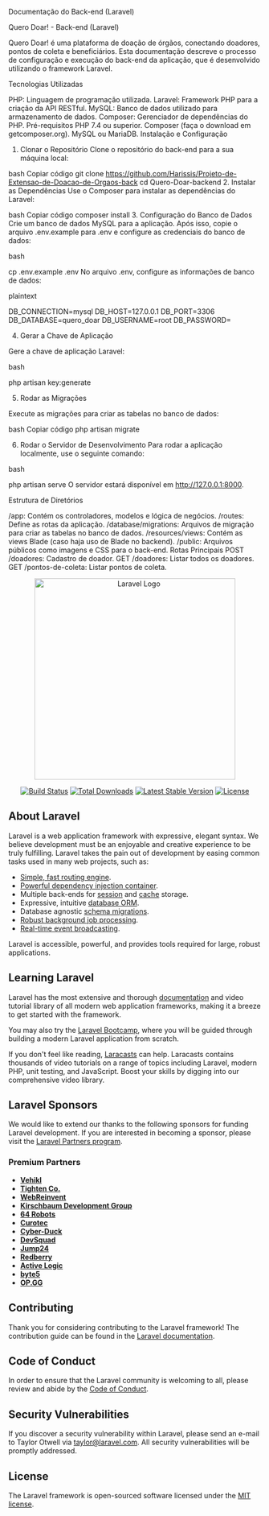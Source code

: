 Documentação do Back-end (Laravel)

Quero Doar! - Back-end (Laravel)

Quero Doar! é uma plataforma de doação de órgãos, conectando doadores, pontos de coleta e beneficiários. Esta documentação descreve o processo de configuração e execução do back-end da aplicação, que é desenvolvido utilizando o framework Laravel.

Tecnologias Utilizadas

PHP: Linguagem de programação utilizada.
Laravel: Framework PHP para a criação da API RESTful.
MySQL: Banco de dados utilizado para armazenamento de dados.
Composer: Gerenciador de dependências do PHP.
Pré-requisitos
PHP 7.4 ou superior.
Composer (faça o download em getcomposer.org).
MySQL ou MariaDB.
Instalação e Configuração

1. Clonar o Repositório
Clone o repositório do back-end para a sua máquina local:

bash
Copiar código
git clone https://github.com/Harissis/Projeto-de-Extensao-de-Doacao-de-Orgaos-back
cd Quero-Doar-backend
2. Instalar as Dependências
Use o Composer para instalar as dependências do Laravel:

bash
Copiar código
composer install
3. Configuração do Banco de Dados
Crie um banco de dados MySQL para a aplicação. Após isso, copie o arquivo .env.example para .env e configure as credenciais do banco de dados:

bash

cp .env.example .env
No arquivo .env, configure as informações de banco de dados:

plaintext

DB_CONNECTION=mysql
DB_HOST=127.0.0.1
DB_PORT=3306
DB_DATABASE=quero_doar
DB_USERNAME=root
DB_PASSWORD=

4. Gerar a Chave de Aplicação
   
Gere a chave de aplicação Laravel:

bash


php artisan key:generate

5. Rodar as Migrações

Execute as migrações para criar as tabelas no banco de dados:

bash
Copiar código
php artisan migrate

6. Rodar o Servidor de Desenvolvimento
Para rodar a aplicação localmente, use o seguinte comando:

bash

php artisan serve
O servidor estará disponível em http://127.0.0.1:8000.

Estrutura de Diretórios

/app: Contém os controladores, modelos e lógica de negócios.
/routes: Define as rotas da aplicação.
/database/migrations: Arquivos de migração para criar as tabelas no banco de dados.
/resources/views: Contém as views Blade (caso haja uso de Blade no backend).
/public: Arquivos públicos como imagens e CSS para o back-end.
Rotas Principais
POST /doadores: Cadastro de doador.
GET /doadores: Listar todos os doadores.
GET /pontos-de-coleta: Listar pontos de coleta.


<p align="center"><a href="https://laravel.com" target="_blank"><img src="https://raw.githubusercontent.com/laravel/art/master/logo-lockup/5%20SVG/2%20CMYK/1%20Full%20Color/laravel-logolockup-cmyk-red.svg" width="400" alt="Laravel Logo"></a></p>

<p align="center">
<a href="https://github.com/laravel/framework/actions"><img src="https://github.com/laravel/framework/workflows/tests/badge.svg" alt="Build Status"></a>
<a href="https://packagist.org/packages/laravel/framework"><img src="https://img.shields.io/packagist/dt/laravel/framework" alt="Total Downloads"></a>
<a href="https://packagist.org/packages/laravel/framework"><img src="https://img.shields.io/packagist/v/laravel/framework" alt="Latest Stable Version"></a>
<a href="https://packagist.org/packages/laravel/framework"><img src="https://img.shields.io/packagist/l/laravel/framework" alt="License"></a>
</p>

## About Laravel

Laravel is a web application framework with expressive, elegant syntax. We believe development must be an enjoyable and creative experience to be truly fulfilling. Laravel takes the pain out of development by easing common tasks used in many web projects, such as:

- [Simple, fast routing engine](https://laravel.com/docs/routing).
- [Powerful dependency injection container](https://laravel.com/docs/container).
- Multiple back-ends for [session](https://laravel.com/docs/session) and [cache](https://laravel.com/docs/cache) storage.
- Expressive, intuitive [database ORM](https://laravel.com/docs/eloquent).
- Database agnostic [schema migrations](https://laravel.com/docs/migrations).
- [Robust background job processing](https://laravel.com/docs/queues).
- [Real-time event broadcasting](https://laravel.com/docs/broadcasting).

Laravel is accessible, powerful, and provides tools required for large, robust applications.

## Learning Laravel

Laravel has the most extensive and thorough [documentation](https://laravel.com/docs) and video tutorial library of all modern web application frameworks, making it a breeze to get started with the framework.

You may also try the [Laravel Bootcamp](https://bootcamp.laravel.com), where you will be guided through building a modern Laravel application from scratch.

If you don't feel like reading, [Laracasts](https://laracasts.com) can help. Laracasts contains thousands of video tutorials on a range of topics including Laravel, modern PHP, unit testing, and JavaScript. Boost your skills by digging into our comprehensive video library.

## Laravel Sponsors

We would like to extend our thanks to the following sponsors for funding Laravel development. If you are interested in becoming a sponsor, please visit the [Laravel Partners program](https://partners.laravel.com).

### Premium Partners

- **[Vehikl](https://vehikl.com/)**
- **[Tighten Co.](https://tighten.co)**
- **[WebReinvent](https://webreinvent.com/)**
- **[Kirschbaum Development Group](https://kirschbaumdevelopment.com)**
- **[64 Robots](https://64robots.com)**
- **[Curotec](https://www.curotec.com/services/technologies/laravel/)**
- **[Cyber-Duck](https://cyber-duck.co.uk)**
- **[DevSquad](https://devsquad.com/hire-laravel-developers)**
- **[Jump24](https://jump24.co.uk)**
- **[Redberry](https://redberry.international/laravel/)**
- **[Active Logic](https://activelogic.com)**
- **[byte5](https://byte5.de)**
- **[OP.GG](https://op.gg)**

## Contributing

Thank you for considering contributing to the Laravel framework! The contribution guide can be found in the [Laravel documentation](https://laravel.com/docs/contributions).

## Code of Conduct

In order to ensure that the Laravel community is welcoming to all, please review and abide by the [Code of Conduct](https://laravel.com/docs/contributions#code-of-conduct).

## Security Vulnerabilities

If you discover a security vulnerability within Laravel, please send an e-mail to Taylor Otwell via [taylor@laravel.com](mailto:taylor@laravel.com). All security vulnerabilities will be promptly addressed.

## License

The Laravel framework is open-sourced software licensed under the [MIT license](https://opensource.org/licenses/MIT).
















